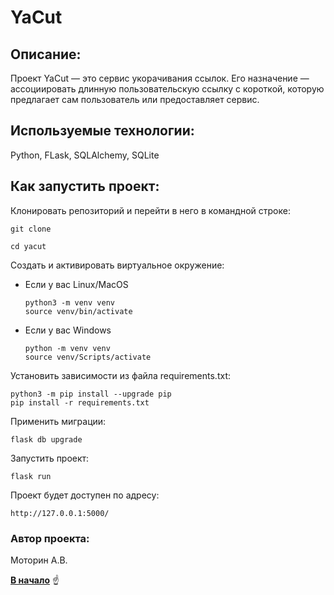 <a id="anchor"></a>
# YaCut
## Описание:
Проект YaCut — это сервис укорачивания ссылок. Его назначение — ассоциировать длинную пользовательскую ссылку с короткой, которую предлагает сам пользователь или предоставляет сервис.

## Используемые технологии:
Python, FLask, SQLAlchemy, SQLite

## Как запустить проект:

Клонировать репозиторий и перейти в него в командной строке:

```
git clone
```

```
cd yacut
```

Cоздать и активировать виртуальное окружение:

* Если у вас Linux/MacOS

    ```
    python3 -m venv venv
    source venv/bin/activate
    ```

* Если у вас Windows

    ```
    python -m venv venv
    source venv/Scripts/activate
    ```

Установить зависимости из файла requirements.txt:

```
python3 -m pip install --upgrade pip
pip install -r requirements.txt
```

Применить миграции:

```
flask db upgrade
```

Запустить проект:

```
flask run
```

Проект будет доступен по адресу:

```
http://127.0.0.1:5000/
```

### Автор проекта:

Моторин А.В.

[__В начало__](#anchor) :point_up:
